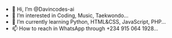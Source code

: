 - 👋 Hi, I’m @Davincodes-ai
- 👀 I’m interested in Coding, Music, Taekwondo...
- 🌱 I’m currently learning Python, HTML&CSS, JavaScript, PHP...
- 📫 How to reach in WhatsApp through +234 915 064 1928...

<!---
Davincodes-ai/Davincodes-ai is a ✨ special ✨ repository because its `README.md` (this file) appears on your GitHub profile.
You can click the Preview link to take a look at your changes.
--->
